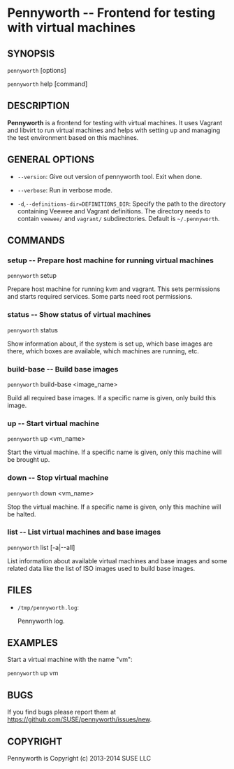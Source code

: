 # Pennyworth -- Frontend for testing with virtual machines

## SYNOPSIS

`pennyworth` [options]

`pennyworth` help [command]


## DESCRIPTION

**Pennyworth** is a frontend for testing with virtual machines. It uses Vagrant
and libvirt to run virtual machines and helps with setting up and managing the
test environment based on this machines.


## GENERAL OPTIONS

  * `--version`:
    Give out version of pennyworth tool. Exit when done.

  * `--verbose`:
    Run in verbose mode.

  * `-d`,`--definitions-dir=DEFINITIONS_DIR`:
    Specify the path to the directory containing Veewee and Vagrant
    definitions. The directory needs to contain `veewee/` and `vagrant/`
    subdirectories. Default is `~/.pennyworth`.


## COMMANDS

### setup -- Prepare host machine for running virtual machines

`pennyworth` setup

Prepare host machine for running kvm and vagrant. This sets permissions and
starts required services. Some parts need root permissions.


### status -- Show status of virtual machines

`pennyworth` status

Show information about, if the system is set up, which base images are there,
which boxes are available, which machines are running, etc.


### build-base -- Build base images

`pennyworth` build-base <image_name>

Build all required base images. If a specific name is given, only build this
image.


### up -- Start virtual machine

`pennyworth` up <vm_name>

Start the virtual machine. If a specific name is given, only this machine will
be brought up.


### down -- Stop virtual machine

`pennyworth` down <vm_name>

Stop the virtual machine. If a specific name is given, only this machine will
be halted.


### list -- List virtual machines and base images

`pennyworth` list [-a|--all]

List information about available virtual machines and base images and some
related data like the list of ISO images used to build base images.


## FILES

  * `/tmp/pennyworth.log`:

    Pennyworth log.

## EXAMPLES

Start a virtual machine with the name "vm":

`pennyworth` up vm


## BUGS

If you find bugs please report them at
https://github.com/SUSE/pennyworth/issues/new.


## COPYRIGHT

Pennyworth is Copyright (c) 2013-2014 SUSE LLC
